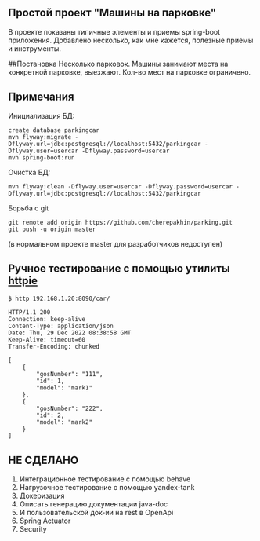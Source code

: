 ## Простой проект "Машины на парковке"
В проекте показаны типичные элементы и приемы spring-boot приложения. Добавлено несколько, как мне кажется, полезные приемы и инструменты.

##Постановка
Несколько парковок. Машины занимают места на конкретной парковке, выезжают. Кол-во мест на парковке ограничено.

## Примечания
Инициализация БД:
````shell
create database parkingcar 
mvn flyway:migrate -Dflyway.url=jdbc:postgresql://localhost:5432/parkingcar -Dflyway.user=usercar -Dflyway.password=usercar
mvn spring-boot:run
````
Очистка БД:
````shell
mvn flyway:clean -Dflyway.user=usercar -Dflyway.password=usercar -Dflyway.url=jdbc:postgresql://localhost:5432/parkingcar
````

Борьба с git
````shell
git remote add origin https://github.com/cherepakhin/parking.git
git push -u origin master
````
(в нормальном проекте master для разработчиков недоступен)

## Ручное тестирование с помощью утилиты [httpie](https://httpie.io/)
````shell
$ http 192.168.1.20:8090/car/

HTTP/1.1 200 
Connection: keep-alive
Content-Type: application/json
Date: Thu, 29 Dec 2022 08:38:58 GMT
Keep-Alive: timeout=60
Transfer-Encoding: chunked

[
    {
        "gosNumber": "111",
        "id": 1,
        "model": "mark1"
    },
    {
        "gosNumber": "222",
        "id": 2,
        "model": "mark2"
    }
]
````

## НЕ СДЕЛАНО
1. Интеграционное тестирование с помощью behave
2. Нагрузочное тестирование с помощью yandex-tank
3. Докеризация
4. Описать генерацию документации java-doc
5. И пользовательской док-ии на rest в OpenApi
6. Spring Actuator
7. Security
